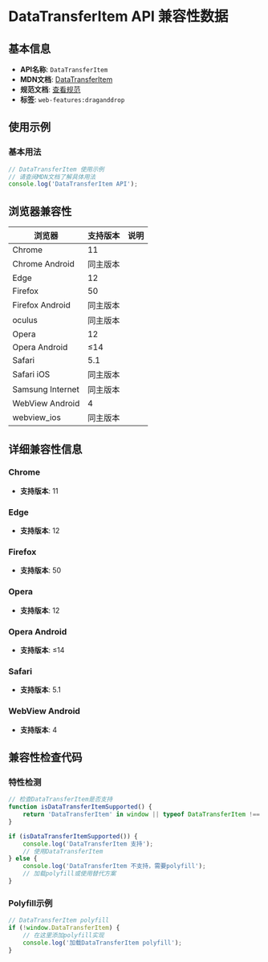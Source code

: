 # DataTransferItem API 兼容性数据

## 基本信息

- **API名称**: `DataTransferItem`
- **MDN文档**: [DataTransferItem](https://developer.mozilla.org/docs/Web/API/DataTransferItem)
- **规范文档**: [查看规范](https://html.spec.whatwg.org/multipage/dnd.html#the-datatransferitem-interface)
- **标签**: `web-features:draganddrop`

## 使用示例

### 基本用法

```javascript
// DataTransferItem 使用示例
// 请查阅MDN文档了解具体用法
console.log('DataTransferItem API');
```

## 浏览器兼容性

| 浏览器 | 支持版本 | 说明 |
|--------|----------|------|
| Chrome | 11 |  |
| Chrome Android | 同主版本 |  |
| Edge | 12 |  |
| Firefox | 50 |  |
| Firefox Android | 同主版本 |  |
| oculus | 同主版本 |  |
| Opera | 12 |  |
| Opera Android | ≤14 |  |
| Safari | 5.1 |  |
| Safari iOS | 同主版本 |  |
| Samsung Internet | 同主版本 |  |
| WebView Android | 4 |  |
| webview_ios | 同主版本 |  |

## 详细兼容性信息

### Chrome

- **支持版本**: 11

### Edge

- **支持版本**: 12

### Firefox

- **支持版本**: 50

### Opera

- **支持版本**: 12

### Opera Android

- **支持版本**: ≤14

### Safari

- **支持版本**: 5.1

### WebView Android

- **支持版本**: 4

## 兼容性检查代码

### 特性检测

```javascript
// 检查DataTransferItem是否支持
function isDataTransferItemSupported() {
    return 'DataTransferItem' in window || typeof DataTransferItem !== 'undefined';
}

if (isDataTransferItemSupported()) {
    console.log('DataTransferItem 支持');
    // 使用DataTransferItem
} else {
    console.log('DataTransferItem 不支持，需要polyfill');
    // 加载polyfill或使用替代方案
}
```

### Polyfill示例

```javascript
// DataTransferItem polyfill
if (!window.DataTransferItem) {
    // 在这里添加polyfill实现
    console.log('加载DataTransferItem polyfill');
}
```

